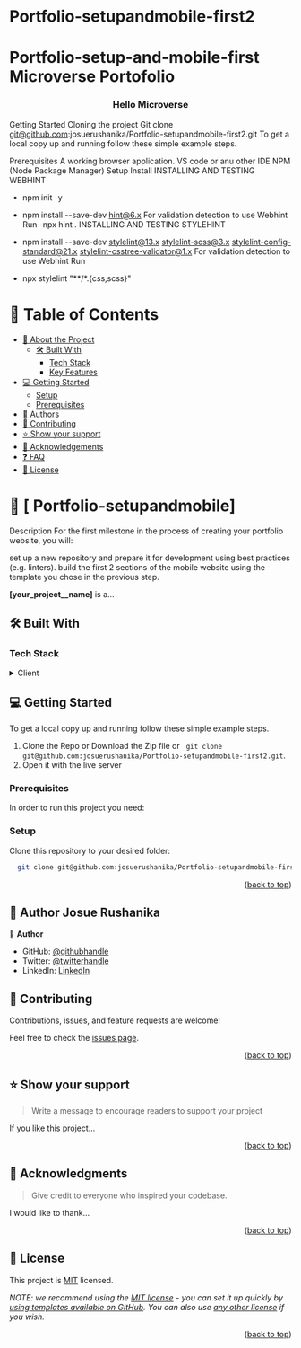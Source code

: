 # Portfolio-setupandmobile-first2
# Portfolio-setup-and-mobile-first Microverse Portofolio

<a name="readme-top"></a>

<div align="center">

  <h3><b>Hello Microverse</b></h3>

</div>

<!-- TABLE OF CONTENTS -->


Getting Started
Cloning the project
Git clone git@github.com:josuerushanika/Portfolio-setupandmobile-first2.git
To get a local copy up and running follow these simple example steps.

Prerequisites
A working browser application.
VS code or anu other IDE
NPM (Node Package Manager)
Setup
Install
INSTALLING AND TESTING WEBHINT

- npm init -y
- npm install --save-dev hint@6.x
For validation detection to use Webhint Run
-npx hint .
INSTALLING AND TESTING STYLEHINT

- npm install --save-dev stylelint@13.x stylelint-scss@3.x stylelint-config-standard@21.x stylelint-csstree-validator@1.x
For validation detection to use Webhint Run

- npx stylelint "**/*.{css,scss}"






# 📗 Table of Contents

- [📖 About the Project](#about-project)
  - [🛠 Built With](#built-with)
    - [Tech Stack](#tech-stack)
    - [Key Features](#key-features)
- [💻 Getting Started](#getting-started)
  - [Setup](#setup)
  - [Prerequisites](#prerequisites)
- [👥 Authors](#authors)
- [🤝 Contributing](#contributing)
- [⭐️ Show your support](#support)
- [🙏 Acknowledgements](#acknowledgements)
- [❓ FAQ](#faq)
- [📝 License](#license)

<!-- PROJECT DESCRIPTION -->

# 📖 [ Portfolio-setupandmobile] <a name="about-project"></a>
Description
For the first milestone in the process of creating your portfolio website, you will:

set up a new repository and prepare it for development using best practices (e.g. linters).
build the first 2 sections of the mobile website using the template you chose in the previous step.
 

**[your_project__name]** is a...

## 🛠 Built With <a name="built-with"></a>

### Tech Stack <a name="tech-stack"></a>
<details>
  <summary>Client</summary>
  <ul>
    <li><a href="">Html</a></li>
    <li><a href="">Css</a></li>
  </ul>
</details>
<!-- GETTING STARTED -->

## 💻 Getting Started <a name="getting-started"></a>
To get a local copy up and running follow these simple example steps.

1. Clone the Repo or Download the Zip file or ``` git clone git@github.com:josuerushanika/Portfolio-setupandmobile-first2.git```.
2. Open it with the live server

### Prerequisites

In order to run this project you need:


### Setup

Clone this repository to your desired folder:

```sh
  git clone git@github.com:josuerushanika/Portfolio-setupandmobile-first2.git
```



<p align="right">(<a href="#readme-top">back to top</a>)</p>

<!-- AUTHORS -->

## 👥 Author <a name="authors">Josue Rushanika</a>

👤 **Author**

- GitHub: [@githubhandle](https://github.com/josuerushanika)
- Twitter: [@twitterhandle](https://twitter.com/josuerushanika)
- LinkedIn: [LinkedIn](https://www.linkedin.com/in/josue-rushanika-336049b3/)



<!-- CONTRIBUTING -->

## 🤝 Contributing <a name="contributing"></a>

Contributions, issues, and feature requests are welcome!

Feel free to check the [issues page](../../issues/).

<p align="right">(<a href="#readme-top">back to top</a>)</p>

<!-- SUPPORT -->

## ⭐️ Show your support <a name="support"></a>

> Write a message to encourage readers to support your project

If you like this project...

<p align="right">(<a href="#readme-top">back to top</a>)</p>

<!-- ACKNOWLEDGEMENTS -->

## 🙏 Acknowledgments <a name="acknowledgements"></a>

> Give credit to everyone who inspired your codebase.

I would like to thank...

<p align="right">(<a href="#readme-top">back to top</a>)</p>


## 📝 License <a name="license"></a>

This project is [MIT](./LICENSE) licensed.

_NOTE: we recommend using the [MIT license](https://choosealicense.com/licenses/mit/) - you can set it up quickly by [using templates available on GitHub](https://docs.github.com/en/communities/setting-up-your-project-for-healthy-contributions/adding-a-license-to-a-repository). You can also use [any other license](https://choosealicense.com/licenses/) if you wish._

<p align="right">(<a href="#readme-top">back to top</a>)</p><a name="readme-top"></a>